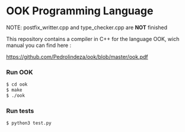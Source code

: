 # OOK Programming Language

NOTE: postfix_writter.cpp and type_checker.cpp are <b>NOT</b> finished

This repository contains a compiler in C++ for the language OOK, wich manual you can find here :

https://github.com/Pedrolindeza/ook/blob/master/ook.pdf

### Run OOK
```sh
$ cd ook
$ make
$ ./ook
```

### Run tests

```sh
$ python3 test.py
```
